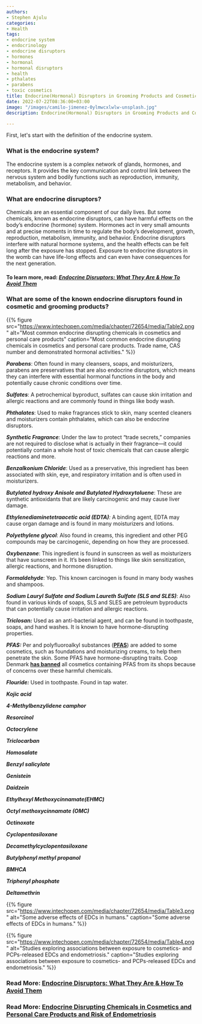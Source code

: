 ```yaml
---
authors:
- Stephen Ajulu
categories:
- Health
tags:
- endocrine system
- endocrinology
- endocrine disruptors
- hormones
- hormonal
- hormonal disruptors
- health
- pthalates
- parabens
- toxic cosmetics
title: Endocrine(Hormonal) Disruptors in Grooming Products and Cosmetics
date: 2022-07-22T08:36:00+03:00
image: "/images/camilo-jimenez-0ylmwcxlwlw-unsplash.jpg"
description: Endocrine(Hormonal) Disruptors in Grooming Products and Cosmetics

---
```

First, let's start with the definition of the endocrine system.

### What is the endocrine system?

The endocrine system is a complex network of glands, hormones, and receptors. It provides the key communication and control link between the nervous system and bodily functions such as reproduction, immunity, metabolism, and behavior.

### What are endocrine disruptors?

Chemicals are an essential component of our daily lives. But some chemicals, known as endocrine disruptors, can have harmful effects on the body’s endocrine (hormone) system. Hormones act in very small amounts and at precise moments in time to regulate the body’s development, growth, reproduction, metabolism, immunity, and behavior. Endocrine disruptors interfere with natural hormone systems, and the health effects can be felt long after the exposure has stopped. Exposure to endocrine disruptors in the womb can have life-long effects and can even have consequences for the next generation.

#### To learn more, read: [_Endocrine Disruptors: What They Are & How To Avoid Them_](https://stephenajulu.com/blog/endocrine-disruptors-what-they-are-how-to-avoid-them/)

### What are some of the known endocrine disruptors found in cosmetic and grooming products?

{{% figure
src="https://www.intechopen.com/media/chapter/72654/media/Table2.png"
alt="Most common endocrine disrupting chemicals in cosmetics and personal care products"
caption="Most common endocrine disrupting chemicals in cosmetics and personal care products. Trade name, CAS number and demonstrated hormonal activities."
%}}

**_Parabens_**: Often found in many cleansers, soaps, and moisturizers, parabens are preservatives that are also endocrine disruptors, which means they can interfere with essential hormonal functions in the body and potentially cause chronic conditions over time.

**_Sulfates_**: A petrochemical byproduct, sulfates can cause skin irritation and allergic reactions and are commonly found in things like body wash.

**_Phthalates_**: Used to make fragrances stick to skin, many scented cleaners and moisturizers contain phthalates, which can also be endocrine disruptors.

**_Synthetic Fragrance_**: Under the law to protect “trade secrets,” companies are not required to disclose what is actually in their fragrance—it could potentially contain a whole host of toxic chemicals that can cause allergic reactions and more.

**_Benzalkonium Chloride_**: Used as a preservative, this ingredient has been associated with skin, eye, and respiratory irritation and is often used in moisturizers.

**_Butylated hydroxy Anisole and Butylated Hydroxytoluene_**: These are synthetic antioxidants that are likely carcinogenic and may cause liver damage.

**_Ethylenediaminetetraacetic acid (EDTA)_**_:_ A binding agent, EDTA may cause organ damage and is found in many moisturizers and lotions.

**_Polyethylene glycol_**: Also found in creams, this ingredient and other PEG compounds may be carcinogenic, depending on how they are processed.

**_Oxybenzone_**: This ingredient is found in sunscreen as well as moisturizers that have sunscreen in it. It’s been linked to things like skin sensitization, allergic reactions, and hormone disruption.

**_Formaldehyde_**: Yep. This known carcinogen is found in many body washes and shampoos.

**_Sodium Lauryl Sulfate and Sodium Laureth Sulfate (SLS and SLES)_**: Also found in various kinds of soaps, SLS and SLES are petroleum byproducts that can potentially cause irritation and allergic reactions.

**_Triclosan:_** Used as an anti-bacterial agent, and can be found in toothpaste, soaps, and hand washes. It is known to have hormone-disrupting properties.

**_PFAS:_** Per and polyfluoroalkyl substances ([**PFAS**](https://chemtrust.org/list-of-endocrine-disruptors-the-not-so-happy-families-of-toxic-chemicals/#pfas)) are added to some cosmetics, such as foundations and moisturizing creams, to help them penetrate the skin. Some PFAS have hormone-disrupting traits. Coop Denmark [**has banned**](https://www.foodpackagingforum.org/news/coop-denmark-bans-pfas-in-cosmetics) all cosmetics containing PFAS from its shops because of concerns over these harmful chemicals.

**_Flouride:_** Used in toothpaste. Found in tap water.

**_Kojic acid_**

**_4-Methylbenzylidene camphor_**

**_Resorcinol_**

**_Octocrylene_**

**_Triclocarban_**

**_Homosalate_**

**_Benzyl salicylate_**

**_Genistein_**

**_Daidzein_**

**_Ethylhexyl Methoxycinnamate(EHMC)_**

**_Octyl methoxycinnamate (OMC)_**

**_Octinoxate_**

**_Cyclopentasiloxane_**

**_Decamethylcyclopentasiloxane_**

**_Butylphenyl methyl propanol_**

**_BMHCA_**

**_Triphenyl phosphate_**

**_Deltamethrin_**

{{% figure
src="https://www.intechopen.com/media/chapter/72654/media/Table3.png"
alt="Some adverse effects of EDCs in humans."
caption="Some adverse effects of EDCs in humans."
%}}

{{% figure
src="https://www.intechopen.com/media/chapter/72654/media/Table4.png"
alt="Studies exploring associations between exposure to cosmetics- and PCPs-released EDCs and endometriosis."
caption="Studies exploring associations between exposure to cosmetics- and PCPs-released EDCs and endometriosis."
%}}

### Read More: [**Endocrine Disruptors: What They Are & How To Avoid Them**](https://stephenajulu.com/blog/endocrine-disruptors-what-they-are-how-to-avoid-them/)

### Read More: [**Endocrine Disrupting Chemicals in Cosmetics and Personal Care Products and Risk of Endometriosis**](https://www.intechopen.com/chapters/72654)
